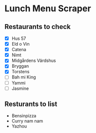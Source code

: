 # Lunch Menu Scraper

## Restaurants to check

- [x] Hus 57
- [x] Eld o Vin
- [x] Catena
- [x] Nimt
- [x] Midgårdens Värdshus
- [x] Bryggan
- [x] Torstens
- [ ] Bah mi King
- [ ] Yammi
- [ ] Jasmine

## Resturants to list

- Bensinpizza
- Curry nam nam
- Yazhou
